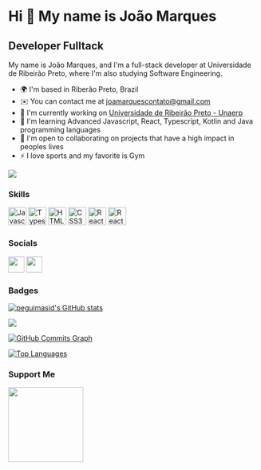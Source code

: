 Hi 👋 My name is João Marques
==========================

Developer Fulltack
-----------------------------
My name is João Marques, and I'm a full-stack developer at Universidade de Ribeirão Preto, where I'm also studying Software Engineering.

* 🌍  I'm based in Riberão Preto, Brazil
* ✉️  You can contact me at [joamarquescontato@gmail.com](mailto:joamarquescontato@gmail.com)
* 🚀  I'm currently working on [Universidade de Ribeirão Preto - Unaerp](https://www.unaerp.br/home-unaerp?campus=ribeirao)
* 🧠  I'm learning Advanced Javascript, React, Typescript, Kotlin and Java programming languages
* 🤝  I'm open to collaborating on projects that have a high impact in peoples lives
* ⚡  I love sports and my favorite is Gym

<a href="https://www.github.com/JoaaoM" target="_blank" rel="noreferrer"><img
src="https://img.shields.io/github/followers/JoaaoM?logo=github&style=for-the-badge&color=3382ed&labelColor=171717" /></a>

### Skills

<p align="left">
<a href="https://developer.mozilla.org/en-US/docs/Web/JavaScript" target="_blank" rel="noreferrer"><img src="https://raw.githubusercontent.com/danielcranney/readme-generator/main/public/icons/skills/javascript-colored.svg" width="36" height="36" alt="Javascript" /></a>
<a href="https://www.typescriptlang.org/" target="_blank" rel="noreferrer"><img src="https://raw.githubusercontent.com/danielcranney/readme-generator/main/public/icons/skills/typescript-colored.svg" width="36" height="36" alt="Typescript" /></a>
<a href="https://developer.mozilla.org/en-US/docs/Glossary/HTML5" target="_blank" rel="noreferrer"><img src="https://raw.githubusercontent.com/danielcranney/readme-generator/main/public/icons/skills/html5-colored.svg" width="36" height="36" alt="HTML5" /></a>
  <a href="https://www.w3.org/TR/CSS/#css" target="_blank" rel="noreferrer"><img src="https://raw.githubusercontent.com/danielcranney/readme-generator/main/public/icons/skills/css3-colored.svg" width="36" height="36" alt="CSS3" /></a>
<a href="https://reactjs.org/" target="_blank" rel="noreferrer"><img src="https://raw.githubusercontent.com/danielcranney/readme-generator/main/public/icons/skills/react-colored.svg" width="36" height="36" alt="React" /></a>
<a href="https://reactjs.org/" target="_blank" rel="noreferrer"><img src="https://raw.githubusercontent.com/jmnote/z-icons/master/svg/java.svg" width="36" height="36" alt="React" /></a>
  
</p>

### Socials
<a href="https://www.linkedin.com/in/joamarques/" target="_blank" rel="noreferrer"><img src="https://raw.githubusercontent.com/danielcranney/readme-generator/main/public/icons/socials/linkedin.svg" width="32" height="32" /></a>
<a href="https://www.github.com/JoaaoM" target="_blank" rel="noreferrer"><img src="https://raw.githubusercontent.com/danielcranney/readme-generator/main/public/icons/socials/github.svg" width="32" height="32" /></a> 
### Badges

<a href="http://www.github.com/JoaaoM"><img src="https://github-readme-stats-peguimasid.vercel.app/api?username=JoaaoM&show_icons=true&hide=&count_private=true&title_color=3382ed&text_color=ffffff&icon_color=3382ed&bg_color=171717&hide_border=true&show_icons=true" alt="peguimasid's GitHub stats" /></a>

<a href="http://www.github.com/JoaaoM"><img src="https://github-readme-streak-stats.herokuapp.com/?user=JoaaoM&stroke=ffffff&background=171717&ring=3382ed&fire=3382ed&currStreakNum=ffffff&currStreakLabel=3382ed&sideNums=ffffff&sideLabels=ffffff&dates=ffffff&hide_border=true" /></a>

<a href="http://www.github.com/JoaaoM"><img src="https://github-readme-activity-graph.cyclic.app/graph?username=JoaaoM&bg_color=171717&color=ffffff&line=3382ed&point=ffffff&area_color=171717&area=true&hide_border=true&custom_title=GitHub%20Commits%20Graph" alt="GitHub Commits Graph" /></a>

<a href="https://github.com/JoaaoM" align="left"><img src="https://github-readme-stats-peguimasid.vercel.app/api/top-langs/?username=JoaaoM&layout=compact&title_color=3382ed&hide=css,objective-c,html&text_color=ffffff&icon_color=3382ed&bg_color=171717&hide_border=true&locale=en&custom_title=Top%20%Languages" alt="Top Languages" /></a>

### Support Me

<a href="https://www.buymeacoffee.com/peguimasid"><img src="https://cdn.buymeacoffee.com/buttons/v2/default-yellow.png" width="150" /></a>
